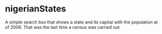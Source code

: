 # nigerianStates

A simple search box that shows a state and its capital with the population at of 2006. That was the last time a census was carried out.
